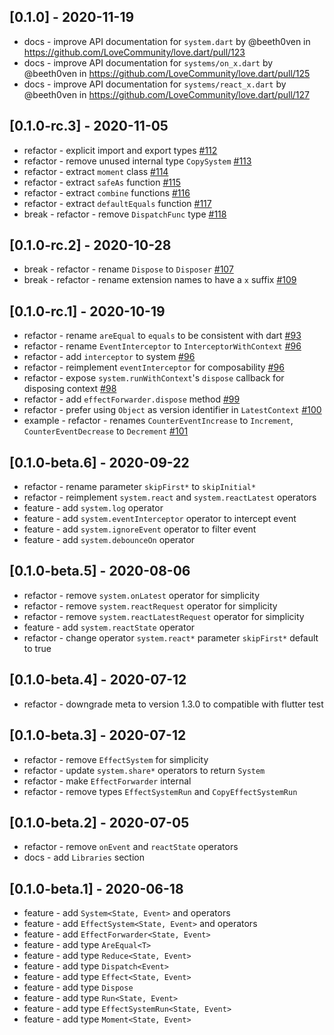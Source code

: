 ## [0.1.0] - 2020-11-19

* docs - improve API documentation for `system.dart` by @beeth0ven in https://github.com/LoveCommunity/love.dart/pull/123
* docs - improve API documentation for `systems/on_x.dart` by @beeth0ven in https://github.com/LoveCommunity/love.dart/pull/125
* docs - improve API documentation for `systems/react_x.dart` by @beeth0ven in https://github.com/LoveCommunity/love.dart/pull/127

## [0.1.0-rc.3] - 2020-11-05

* refactor - explicit import and export types [#112](https://github.com/LoveCommunity/love.dart/issues/112)
* refactor - remove unused internal type `CopySystem` [#113](https://github.com/LoveCommunity/love.dart/issues/113)
* refactor - extract `moment` class [#114](https://github.com/LoveCommunity/love.dart/issues/114)
* refactor - extract `safeAs` function [#115](https://github.com/LoveCommunity/love.dart/issues/115)
* refactor - extract `combine` functions [#116](https://github.com/LoveCommunity/love.dart/issues/116)
* refactor - extract `defaultEquals` function [#117](https://github.com/LoveCommunity/love.dart/issues/117)
* break - refactor - remove `DispatchFunc` type [#118](https://github.com/LoveCommunity/love.dart/issues/118)

## [0.1.0-rc.2] - 2020-10-28

* break - refactor - rename `Dispose` to `Disposer` [#107](https://github.com/LoveCommunity/love.dart/issues/107)
* break - refactor - rename extension names to have a `x` suffix [#109](https://github.com/LoveCommunity/love.dart/issues/109)

## [0.1.0-rc.1] - 2020-10-19

* refactor - rename `areEqual` to `equals` to be consistent with dart [#93](https://github.com/LoveCommunity/love.dart/issues/93)
* refactor - rename `EventInterceptor` to `InterceptorWithContext` [#96](https://github.com/LoveCommunity/love.dart/issues/96)
* refactor - add `interceptor` to system [#96](https://github.com/LoveCommunity/love.dart/issues/96)
* refactor - reimplement `eventInterceptor` for composability [#96](https://github.com/LoveCommunity/love.dart/issues/96)
* refactor - expose `system.runWithContext`'s `dispose` callback for disposing context [#98](https://github.com/LoveCommunity/love.dart/issues/98)
* refactor - add `effectForwarder.dispose` method [#99](https://github.com/LoveCommunity/love.dart/issues/99)
* refactor - prefer using `Object` as version identifier in `LatestContext` [#100](https://github.com/LoveCommunity/love.dart/issues/100)
* example - refactor - renames `CounterEventIncrease` to `Increment`, `CounterEventDecrease` to `Decrement` [#101](https://github.com/LoveCommunity/love.dart/issues/101)

## [0.1.0-beta.6] - 2020-09-22

* refactor - rename parameter `skipFirst*` to `skipInitial*`
* refactor - reimplement `system.react` and `system.reactLatest` operators
* feature - add `system.log` operator
* feature - add `system.eventInterceptor` operator to intercept event
* feature - add `system.ignoreEvent` operator to filter event
* feature - add `system.debounceOn` operator

## [0.1.0-beta.5] - 2020-08-06

* refactor - remove `system.onLatest` operator for simplicity
* refactor - remove `system.reactRequest` operator for simplicity
* refactor - remove `system.reactLatestRequest` operator for simplicity
* feature - add `system.reactState` operator
* refactor - change operator `system.react*` parameter `skipFirst*` default to true

## [0.1.0-beta.4] - 2020-07-12

* refactor - downgrade meta to version 1.3.0 to compatible with flutter test

## [0.1.0-beta.3] - 2020-07-12

* refactor - remove `EffectSystem` for simplicity
* refactor - update `system.share*` operators to return `System` 
* refactor - make `EffectForwarder` internal
* refactor - remove types `EffectSystemRun` and `CopyEffectSystemRun`

## [0.1.0-beta.2] - 2020-07-05

* refactor - remove `onEvent` and `reactState` operators
* docs - add `Libraries` section

## [0.1.0-beta.1] - 2020-06-18

* feature - add `System<State, Event>` and operators
* feature - add `EffectSystem<State, Event>` and operators
* feature - add `EffectForwarder<State, Event>`
* feature - add type `AreEqual<T>`
* feature - add type `Reduce<State, Event>`
* feature - add type `Dispatch<Event>`
* feature - add type `Effect<State, Event>`
* feature - add type `Dispose`
* feature - add type `Run<State, Event>`
* feature - add type `EffectSystemRun<State, Event>`
* feature - add type `Moment<State, Event> `
